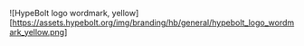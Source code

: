 ![HypeBolt logo wordmark, yellow][https://assets.hypebolt.org/img/branding/hb/general/hypebolt_logo_wordmark_yellow.png]
